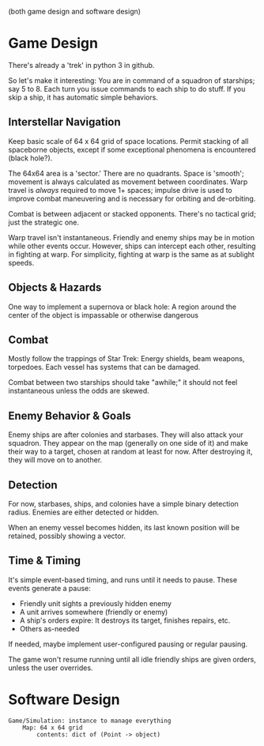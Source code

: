 (both game design and software design)

Game Design
===========
There's already a 'trek' in python 3 in github.

So let's make it interesting: You are in command of a squadron of starships;
say 5 to 8. Each turn you issue commands to each ship to do stuff. If you
skip a ship, it has automatic simple behaviors.

Interstellar Navigation
-----------------------
Keep basic scale of 64 x 64 grid of space locations. Permit stacking of all
spaceborne objects, except if some exceptional phenomena is encountered (black
hole?).

The 64x64 area is a 'sector.' There are no quadrants. Space is 'smooth';
movement is always calculated as movement between coordinates. Warp travel is
*always* required to move 1+ spaces; impulse drive is used to improve combat
maneuvering and is necessary for orbiting and de-orbiting.

Combat is between adjacent or stacked opponents. There's no tactical grid; just
the strategic one.

Warp travel isn't instantaneous. Friendly and enemy ships may be in motion
while other events occur. However, ships can intercept each other, resulting in
fighting at warp. For simplicity, fighting at warp is the same as at sublight
speeds.

Objects & Hazards
-----------------
One way to implement a supernova or black hole: A region around the center
of the object is impassable or otherwise dangerous

Combat
------
Mostly follow the trappings of Star Trek: Energy shields, beam weapons,
torpedoes. Each vessel has systems that can be damaged.

Combat between two starships should take "awhile;" it should not feel
instantaneous unless the odds are skewed.

Enemy Behavior & Goals
----------------------
Enemy ships are after colonies and starbases. They will also attack your
squadron. They appear on the map (generally on one side of it) and make their
way to a target, chosen at random at least for now. After destroying it, they
will move on to another.

Detection
---------
For now, starbases, ships, and colonies have a simple binary detection radius.
Enemies are either detected or hidden.

When an enemy vessel becomes hidden, its last known position will be retained,
possibly showing a vector.

Time & Timing
-------------
It's simple event-based timing, and runs until it needs to pause. These events
generate a pause:

* Friendly unit sights a previously hidden enemy
* A unit arrives somewhere (friendly or enemy)
* A ship's orders expire: It destroys its target, finishes repairs, etc.
* Others as-needed

If needed, maybe implement user-configured pausing or regular pausing.

The game won't resume running until all idle friendly ships are given orders,
unless the user overrides.

Software Design
===============
```
Game/Simulation: instance to manage everything
    Map: 64 x 64 grid
        contents: dict of (Point -> object)
```
